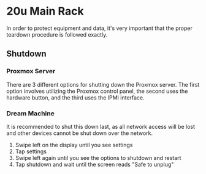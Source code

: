 # 20u Main Rack

In order to protect equipment and data, it's very important that the proper teardown procedure is followed exactly.

## Shutdown

### Proxmox Server

There are 3 different options for shutting down the Proxmox server. The first option involves utilizing the Proxmox control panel, the second uses the hardware button, and the third uses the IPMI interface.



### Dream Machine

It is recommended to shut this down last, as all network access will be lost and other devices cannot be shut down over the network.

1. Swipe left on the display until you see settings
2. Tap settings
3. Swipe left again until you see the options to shutdown and restart
4. Tap shutdown and wait until the screen reads "Safe to unplug"
